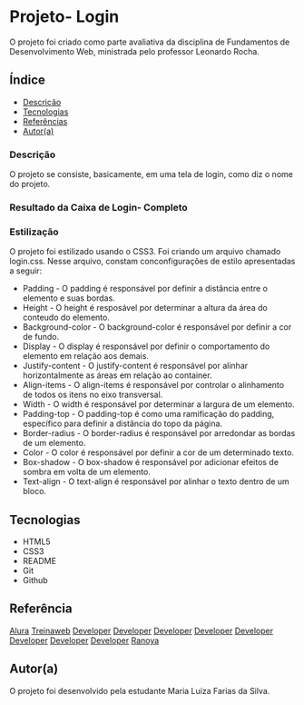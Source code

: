 # Projeto- Login

O projeto foi criado como parte avaliativa da disciplina de Fundamentos de Desenvolvimento Web, ministrada pelo professor Leonardo Rocha.

## Índice

* [Descrição](#descrição)
* [Tecnologias](#tecnologias)
* [Referências](#referência)
* [Autor(a)](#autora)

### Descrição 

O projeto se consiste, basicamente, em uma tela de login, como diz o nome do projeto.

### Resultado da Caixa de Login- Completo


### Estilização

O projeto foi estilizado usando o CSS3. Foi criando um arquivo chamado login.css. Nesse arquivo, constam conconfigurações de estilo apresentadas a seguir:

* Padding - O padding é responsável por definir a distância entre o elemento e suas bordas.
* Height - O height é resposável por determinar a altura da área do conteudo do elemento.
* Background-color - O background-color é responsável por definir a cor de fundo.
* Display - O display é responsável por definir o comportamento do elemento em relação aos demais.
* Justify-content - O justify-content é responsável por alinhar horizontalmente as áreas em relação ao container.
* Align-items - O align-items é responsável por controlar o alinhamento de todos os itens no eixo transversal.
* Width - O width é responsável por determinar a largura de um elemento.
* Padding-top - O padding-top é como uma ramificação do padding, específico para definir a distância do topo da página.
* Border-radius - O border-radius é responsável por arredondar as bordas de um elemento.
* Color - O color é responsável por definir a cor de um determinado texto.
* Box-shadow - O box-shadow é responsável por adicionar efeitos de sombra em volta de um elemento.
* Text-align - O text-align é responsável por alinhar o texto dentro de um bloco.

## Tecnologias

* HTML5 
* CSS3
* README
* Git
* Github

## Referência

 [Alura](https://www.alura.com.br/artigos/css-border-estilizando-bordas-elementos-css#:~:text=border%2Dradius%20%3A,as%20bordas%20de%20um%20elemento.)
 [Treinaweb](https://www.treinaweb.com.br/blog/css-flexbox-um-guia-interativo-parte-1-containers?utm_source=&utm_medium=&utm_campaign=&utm_content=&gad_source=1&gclid=EAIaIQobChMI48nuj-vRiAMVkFhIAB2F7ytaEAAYASAAEgKRk_D_BwE)
[Developer](https://developer.mozilla.org/pt-BR/docs/Web/CSS/padding)
[Developer](https://developer.mozilla.org/en-US/docs/Web/CSS/height)
[Developer](https://developer.mozilla.org/en-US/docs/Web/CSS/background-color)
[Developer](https://developer.mozilla.org/en-US/docs/Web/CSS/align-items)
[Developer](https://developer.mozilla.org/en-US/docs/Web/CSS/width)
[Developer](https://developer.mozilla.org/en-US/docs/Web/CSS/width)
[Developer](https://developer.mozilla.org/en-US/docs/Web/CSS/color)
[Developer](https://developer.mozilla.org/en-US/docs/Web/CSS/box-shadow)
[Ranoya](https://www.ranoya.com/books/public/css/css-display.php#:~:text=O%20atributo%20display%20define%20o,separa%C3%A7%C3%A3o%20e%20organiza%C3%A7%C3%A3o%20do%20conte%C3%BAdo.)

## Autor(a)

O projeto foi desenvolvido pela estudante Maria Luíza Farias da Silva.